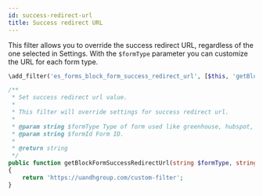 ```yaml
---
id: success-redirect-url
title: Success redirect URL
---
```


This filter allows you to override the success redirect URL, regardless of the one selected in Settings. With the `$formType` parameter you can customize the URL for each form type.

```php
\add_filter('es_forms_block_form_success_redirect_url', [$this, 'getBlockFormSuccessRedirectUrl'], 10, 2);

/**
 * Set success redirect url value.
 *
 * This filter will override settings for success redirect url.
 *
 * @param string $formType Type of form used like greenhouse, hubspot, etc.
 * @param string $formId Form ID.
 *
 * @return string
 */
public function getBlockFormSuccessRedirectUrl(string $formType, string $formId): string
{
	return 'https://uandhgroup.com/custom-filter';
}
```


